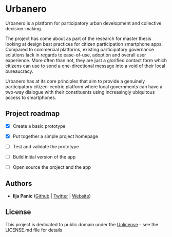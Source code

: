 # Urbanero

Urbanero is a platform for participatory urban development and collective decision-making.

The project has come about as part of the research for master thesis looking at design best practices for citizen participation smartphone apps. Compared to commercial platforms, existing participatory governance solutions lack in regards to ease-of-use, adoption and overall user experience. More often than not, they are just a glorified contact form which citizens can use to send a one-directional message into a void of their local bureaucracy.

Urbanero has at its core principles that aim to provide a genuinely participatory citizen-centric platform where local governments can have a two-way dialogue with their constituents using increasingly ubiquitous access to smartphones.

## Project roadmap

- [x] Create a basic prototype
- [x] Put together a simple project homepage
- [ ] Test and validate the prototype
- [ ] Build initial version of the app
- [ ] Open source the project and the app




## Authors

- **Ilja Panic** ([Github](https://github.com/iljapanic) | [Twitter](https://twitter.com/iljapanic) | [Website](https://iljapanic.com))

## License

This project is dedicated to public domain under the [Unlicense](https://unlicense.org/) - see the LICENSE.md file for details


